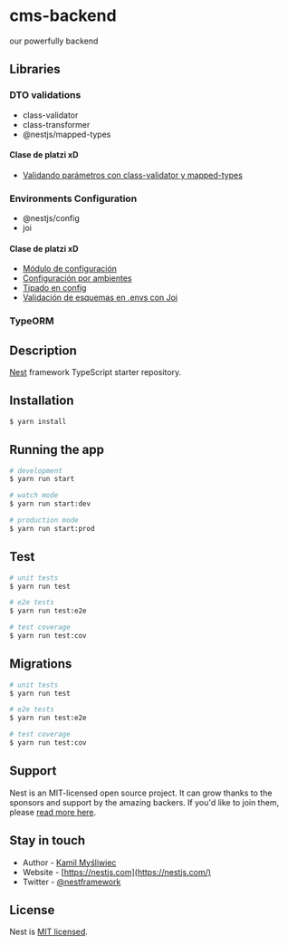 # cms-backend

our powerfully backend

## Libraries

### DTO validations

- class-validator
- class-transformer
- @nestjs/mapped-types

#### Clase de platzi xD

- [Validando parámetros con class-validator y mapped-types](https://platzi.com/clases/2272-nestjs/37089-validando-parametros-con-class-validator-y-mapped-/)

### Environments Configuration

- @nestjs/config
- joi

#### Clase de platzi xD

- [Módulo de configuración](https://platzi.com/clases/2274-nestjs-modular/37253-modulo-de-configuracion/)
- [Configuración por ambientes](https://platzi.com/clases/2274-nestjs-modular/37254-configuracion-por-ambientes/)
- [Tipado en config](https://platzi.com/clases/2274-nestjs-modular/37255-tipado-en-config/)
- [Validación de esquemas en .envs con Joi](https://platzi.com/clases/2274-nestjs-modular/37256-validacion-de-esquemas-en-envs-con-joi/)

### TypeORM

## Description

[Nest](https://github.com/nestjs/nest) framework TypeScript starter repository.

## Installation

```bash
$ yarn install
```

## Running the app

```bash
# development
$ yarn run start

# watch mode
$ yarn run start:dev

# production mode
$ yarn run start:prod
```

## Test

```bash
# unit tests
$ yarn run test

# e2e tests
$ yarn run test:e2e

# test coverage
$ yarn run test:cov
```

## Migrations

```bash
# unit tests
$ yarn run test

# e2e tests
$ yarn run test:e2e

# test coverage
$ yarn run test:cov
```

## Support

Nest is an MIT-licensed open source project. It can grow thanks to the sponsors and support by the amazing backers. If you'd like to join them, please [read more here](https://docs.nestjs.com/support).

## Stay in touch

- Author - [Kamil Myśliwiec](https://kamilmysliwiec.com)
- Website - [https://nestjs.com](https://nestjs.com/)
- Twitter - [@nestframework](https://twitter.com/nestframework)

## License

Nest is [MIT licensed](LICENSE).
